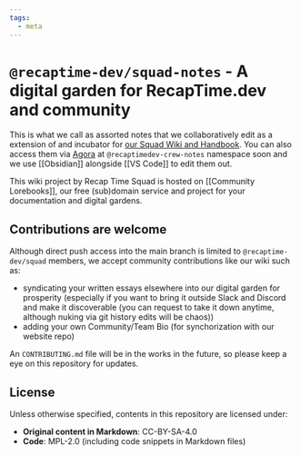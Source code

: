 ```yaml
---
tags:
  - meta
---
```

# `@recaptime-dev/squad-notes` - A digital garden for RecapTime.dev and community

This is what we call as assorted notes that we collaboratively edit as a extension of and incubator for [our Squad Wiki and Handbook](https://wiki.recaptime.dev). You can also access them via [Agora](https://anagora.org) at `@recaptimedev-crew-notes` namespace soon and we use [[Obsidian]] alongside [[VS Code]] to edit them out.

This wiki project by Recap Time Squad is hosted on [[Community Lorebooks]], our free (sub)domain service and project for your documentation and digital gardens.
## Contributions are welcome

Although direct push access into the main branch is limited to `@recaptime-dev/squad` members, we accept community contributions like our wiki such as:

* syndicating your written essays elsewhere into our digital garden for prosperity (especially if you want to bring it outside Slack and Discord and make it discoverable (you can request to take it down anytime, although nuking via git history edits will be chaos))
* adding your own Community/Team Bio (for synchorization with our website repo)

An `CONTRIBUTING.md` file will be in the works in the future, so please keep a eye on this repository for updates.

## License

Unless otherwise specified, contents in this repository are licensed under:

* **Original content in Markdown**: CC-BY-SA-4.0
* **Code**: MPL-2.0 (including code snippets in Markdown files)
